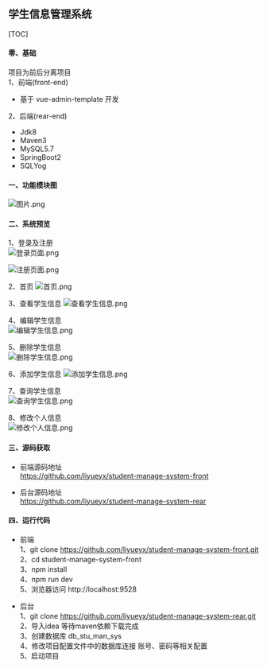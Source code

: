 ## 学生信息管理系统
[TOC]
#### 零、基础
项目为前后分离项目  
1、前端(front-end)  
- 基于 vue-admin-template 开发      

2、后端(rear-end)    
- Jdk8  
- Maven3  
- MySQL5.7  
- SpringBoot2  
- SQLYog  

#### 一、功能模块图
![图片.png](https://upload-images.jianshu.io/upload_images/16432686-d417effc03b21a81.png?imageMogr2/auto-orient/strip%7CimageView2/2/w/1240)



#### 二、系统预览
1、登录及注册  
![登录页面.png](https://upload-images.jianshu.io/upload_images/16432686-4f457147ce0a69d3.png?imageMogr2/auto-orient/strip%7CimageView2/2/w/1240)

![注册页面.png](https://upload-images.jianshu.io/upload_images/16432686-b1087b249f6b3b98.png?imageMogr2/auto-orient/strip%7CimageView2/2/w/1240)

2、首页
![首页.png](https://upload-images.jianshu.io/upload_images/16432686-e94528b9c1bccdb9.png?imageMogr2/auto-orient/strip%7CimageView2/2/w/1240)  

3、查看学生信息
![查看学生信息.png](https://upload-images.jianshu.io/upload_images/16432686-320483eb2c04817c.png?imageMogr2/auto-orient/strip%7CimageView2/2/w/1240)  

4、编辑学生信息  
![编辑学生信息.png](https://upload-images.jianshu.io/upload_images/16432686-bacd77743ff9b26c.png?imageMogr2/auto-orient/strip%7CimageView2/2/w/1240)  

5、删除学生信息  
![删除学生信息.png](https://upload-images.jianshu.io/upload_images/16432686-93dc75297b4a611a.png?imageMogr2/auto-orient/strip%7CimageView2/2/w/1240)  

6、添加学生信息
![添加学生信息.png](https://upload-images.jianshu.io/upload_images/16432686-6a05e9d3b6a48706.png?imageMogr2/auto-orient/strip%7CimageView2/2/w/1240)  

7、查询学生信息  
![查询学生信息.png](https://upload-images.jianshu.io/upload_images/16432686-e6d6f8480508e42c.png?imageMogr2/auto-orient/strip%7CimageView2/2/w/1240)  

8、修改个人信息  
![修改个人信息.png](https://upload-images.jianshu.io/upload_images/16432686-16dfc1282a7b8e43.png?imageMogr2/auto-orient/strip%7CimageView2/2/w/1240)  


#### 三、源码获取
- 前端源码地址    
https://github.com/liyueyx/student-manage-system-front  

- 后台源码地址  
https://github.com/liyueyx/student-manage-system-rear  


#### 四、运行代码  
- 前端  
1、git clone https://github.com/liyueyx/student-manage-system-front.git  
2、cd student-manage-system-front  
3、npm install  
4、npm run dev  
5、浏览器访问 http://localhost:9528  

- 后台  
1、git clone https://github.com/liyueyx/student-manage-system-rear.git  
2、导入idea 等待maven依赖下载完成  
3、创建数据库 db_stu_man_sys  
4、修改项目配置文件中的数据库连接 账号、密码等相关配置  
5、启动项目  
